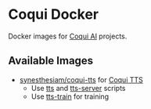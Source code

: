 # Coqui Docker

Docker images for [Coqui AI](https://coqui.ai/) projects.

## Available Images

* [synesthesiam/coqui-tts](coqui-tts) for [Coqui TTS](https://github.com/coqui-ai/TTS)
    * Use [tts](coqui-tts/tts) and [tts-server](coqui-tts/tts-server) scripts
    * Use [tts-train](coqui-tts/tts-train) for training
